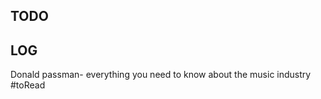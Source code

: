 

## TODO




## LOG

Donald passman- everything you need to know about the music industry #toRead


